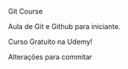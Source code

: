 Git Course

Aula de Git e Github para iniciante.

Curso Gratuito na Udemy!

Alterações para commitar